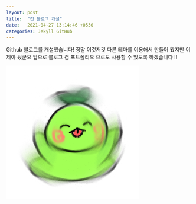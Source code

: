 ```yaml
---
layout: post
title:  "첫 블로그 개설"
date:   2021-04-27 13:14:46 +0530
categories: Jekyll GitHub
---
```

Github 블로그를 개설했습니다! 정말 이것저것 다른 테마를 이용해서 만들어 봤지만
이제야 됬군요 앞으로 블로그 겸 포트폴리오 으로도 사용할 수 있도록 하겠습니다 !!	

![My helpful screenshot](/assets/happy_mococo.png)

[jekyll-docs]: https://jekyllrb.com/docs/home
[jekyll-gh]:   https://github.com/jekyll/jekyll
[jekyll-talk]: https://talk.jekyllrb.com/

